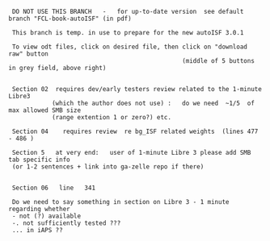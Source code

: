      DO NOT USE THIS BRANCH   -   for up-to-date version  see default branch "FCL-book-autoISF" (in pdf)

     This branch is temp. in use to prepare for the new autoISF 3.0.1
     
     To view odt files, click on desired file, then click on "download raw" button 
                                                    (middle of 5 buttons in grey field, above right)  


     Section 02  requires dev/early testers review related to the 1-minute Libre3  
                (which the author does not use) :   do we need  ~1/5  of max allowed SMB size 
                (range extention 1 or zero?) etc.

     Section 04    requires review  re bg_ISF related weights  (lines 477 - 486 )

     Section 5   at very end:   user of 1-minute Libre 3 please add SMB tab specific info 
     (or 1-2 sentences + link into ga-zelle repo if there)


     Section 06   line   341

     Do we need to say something in section on Libre 3 - 1 minute  regarding whether 
     - not (?) available
     -. not sufficiently tested ???  
     ... in iAPS ??

 
